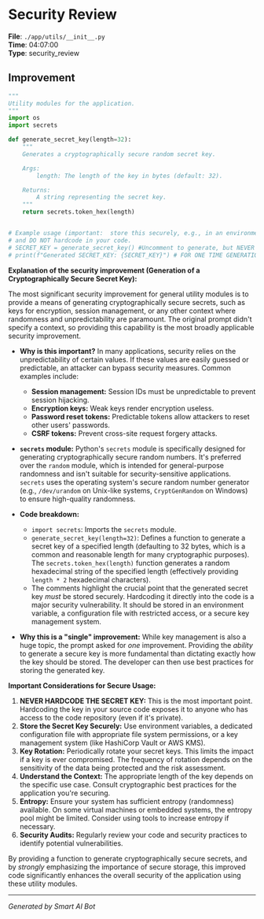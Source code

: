 # Security Review

**File**: `./app/utils/__init__.py`  
**Time**: 04:07:00  
**Type**: security_review

## Improvement

```python
"""
Utility modules for the application.
"""
import os
import secrets

def generate_secret_key(length=32):
    """
    Generates a cryptographically secure random secret key.

    Args:
        length: The length of the key in bytes (default: 32).

    Returns:
        A string representing the secret key.
    """
    return secrets.token_hex(length)


# Example usage (important:  store this securely, e.g., in an environment variable)
# and DO NOT hardcode in your code.
# SECRET_KEY = generate_secret_key() #Uncomment to generate, but NEVER check into version control
# print(f"Generated SECRET_KEY: {SECRET_KEY}") # FOR ONE TIME GENERATION ONLY! Then remove/comment out
```

**Explanation of the security improvement (Generation of a Cryptographically Secure Secret Key):**

The most significant security improvement for general utility modules is to provide a means of generating cryptographically secure secrets, such as keys for encryption, session management, or any other context where randomness and unpredictability are paramount.  The original prompt didn't specify a context, so providing this capability is the most broadly applicable security improvement.

*   **Why is this important?**  In many applications, security relies on the unpredictability of certain values.  If these values are easily guessed or predictable, an attacker can bypass security measures. Common examples include:

    *   **Session management:**  Session IDs must be unpredictable to prevent session hijacking.
    *   **Encryption keys:**  Weak keys render encryption useless.
    *   **Password reset tokens:**  Predictable tokens allow attackers to reset other users' passwords.
    *   **CSRF tokens:** Prevent cross-site request forgery attacks.

*   **`secrets` module:**  Python's `secrets` module is specifically designed for generating cryptographically secure random numbers.  It's preferred over the `random` module, which is intended for general-purpose randomness and isn't suitable for security-sensitive applications.  `secrets` uses the operating system's secure random number generator (e.g., `/dev/urandom` on Unix-like systems, `CryptGenRandom` on Windows) to ensure high-quality randomness.

*   **Code breakdown:**

    *   `import secrets`: Imports the `secrets` module.
    *   `generate_secret_key(length=32)`: Defines a function to generate a secret key of a specified length (defaulting to 32 bytes, which is a common and reasonable length for many cryptographic purposes).  The `secrets.token_hex(length)` function generates a random hexadecimal string of the specified length (effectively providing `length * 2` hexadecimal characters).
    *   The comments highlight the crucial point that the generated secret key *must* be stored securely. Hardcoding it directly into the code is a major security vulnerability.  It should be stored in an environment variable, a configuration file with restricted access, or a secure key management system.

*   **Why this is a "single" improvement:**  While key management is also a huge topic, the prompt asked for *one* improvement.  Providing the *ability* to generate a secure key is more fundamental than dictating exactly how the key should be stored.  The developer can then use best practices for storing the generated key.

**Important Considerations for Secure Usage:**

1.  **NEVER HARDCODE THE SECRET KEY:**  This is the most important point.  Hardcoding the key in your source code exposes it to anyone who has access to the code repository (even if it's private).
2.  **Store the Secret Key Securely:** Use environment variables, a dedicated configuration file with appropriate file system permissions, or a key management system (like HashiCorp Vault or AWS KMS).
3.  **Key Rotation:**  Periodically rotate your secret keys.  This limits the impact if a key is ever compromised.  The frequency of rotation depends on the sensitivity of the data being protected and the risk assessment.
4.  **Understand the Context:**  The appropriate length of the key depends on the specific use case.  Consult cryptographic best practices for the application you're securing.
5.  **Entropy:**  Ensure your system has sufficient entropy (randomness) available.  On some virtual machines or embedded systems, the entropy pool might be limited.  Consider using tools to increase entropy if necessary.
6.  **Security Audits:** Regularly review your code and security practices to identify potential vulnerabilities.

By providing a function to generate cryptographically secure secrets, and by *strongly* emphasizing the importance of secure storage, this improved code significantly enhances the overall security of the application using these utility modules.

---
*Generated by Smart AI Bot*
